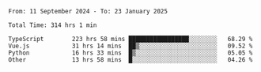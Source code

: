 <!--START_SECTION:waka-->

```abap
From: 11 September 2024 - To: 23 January 2025

Total Time: 314 hrs 1 min

TypeScript        223 hrs 58 mins █████████████████░░░░░░░░   68.29 %
Vue.js            31 hrs 14 mins  ██▒░░░░░░░░░░░░░░░░░░░░░░   09.52 %
Python            16 hrs 33 mins  █▒░░░░░░░░░░░░░░░░░░░░░░░   05.05 %
Other             13 hrs 58 mins  █░░░░░░░░░░░░░░░░░░░░░░░░   04.26 %
```

<!--END_SECTION:waka-->
